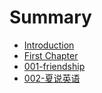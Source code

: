 # Summary

* [Introduction](README.md)
* [First Chapter](chapter1.md)
* [001-friendship](001-friendship.md)
* [002-夏说英语](002xia-shuo-ying-yu.md)

